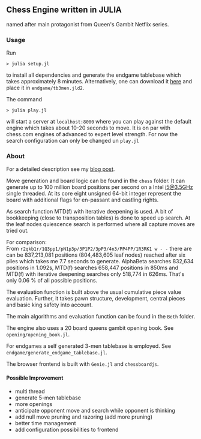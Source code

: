 ## Chess Engine written in JULIA

named after main protagonist from Queen's Gambit Netflix series.

### Usage

Run
```
> julia setup.jl
```
to install all dependencies and generate the endgame tablebase which takes approximately 8 minutes.
Alternatively, one can download it [here](https://www.icloud.com/iclouddrive/00uhTTrimcpTFkZRd8oDL1OHg#tb3men) and place it in `endgame/tb3men.jld2`.


The command
```
> julia play.jl
```
will start a server at `localhost:8000` where you can play against the default engine which takes about 10-20 seconds to move.
It is on par with chess.com engines of advanced to expert level strength.
For now the search configuration can only be changed un `play.jl`

### About

For a detailed description see my [blog post](https://markus7800.github.io/blog/AI/chess_engine.html).

Move generation and board logic can be found in the `chess` folder.
It can generate up to 100 million board positions per second on a Intel i5@3.5GHz single threaded.
At its core eight unsigned 64-bit integer represent the board with additional flags for en-passant and castling rights.

As search function MTD(f) with iterative deepening is used.
A bit of bookkeeping (close to transposition tables) is done to speed up search.
At the leaf nodes quiescence search is performed where all capture moves are tried out.

For comparison:  
From `r2qkb1r/1Q3pp1/pN1p3p/3P1P2/3pP3/4n3/PP4PP/1R3RK1 w - -` there are can be 837,213,081 positions (804,483,605 leaf nodes) reached after six plies which takes me 7.7 seconds to generate.
AlphaBeta searches 832,634 positions in 1.092s, MTD(f) searches 658,447 positions in 850ms and MTD(f) with iterative deepening searches only 518,774 in 626ms. That's only 0.06 % of all possible positions.

The evaluation function is built above the usual cumulative piece value evaluation.
Further, it takes pawn structure, development, central pieces and basic king safety into account.

The main algorithms and evaluation function can be found in the `Beth` folder.

The engine also uses a 20 board queens gambit opening book. See `opening/opening_book.jl`.

For endgames a self generated 3-men tablebase is employed. See `endgame/generate_endgame_tablebase.jl`.

The browser frontend is built with `Genie.jl` and `chessboardjs`.

#### Possible Improvement

- multi thread
- generate 5-men tablebase
- more openings
- anticipate opponent move and search while opponent is thinking
- add null move pruning and razoring (add more pruning)
- better time management
- add configuration possibilities to frontend
